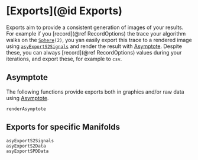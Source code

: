 # [Exports](@id Exports)

Exports aim to provide a consistent generation of images of your results. For example if you [record](@ref RecordOptions) the trace your algorithm walks on the [`Sphere`](@ref)`(2)`, you yan easily export this trace to a rendered image using [`asyExportS2Signals`](@ref) and render the result with [Asymptote](https://sourceforge.net/projects/asymptote/).
Despite these, you can always [record](@ref RecordOptions) values during your iterations,
and export these, for example to `csv`. 

## Asymptote
The following functions provide exports both in graphics and/or raw data using [Asymptote](https://sourceforge.net/projects/asymptote/).

```@docs
renderAsymptote
```
## Exports for specific Manifolds
```@docs
asyExportS2Signals
asyExportS2Data
asyExportSPDData
```
